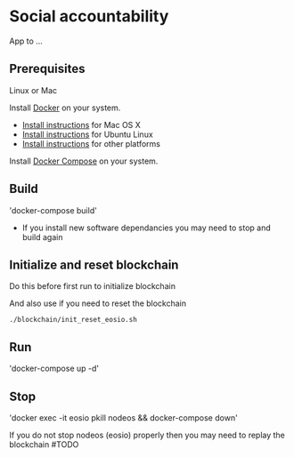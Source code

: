 # Social accountability

App to ...

## Prerequisites

Linux or Mac

Install [Docker](https://www.docker.com/) on your system.

* [Install instructions](https://docs.docker.com/installation/mac/) for Mac OS X
* [Install instructions](https://docs.docker.com/installation/ubuntulinux/) for Ubuntu Linux
* [Install instructions](https://docs.docker.com/installation/) for other platforms

Install [Docker Compose](http://docs.docker.com/compose/) on your system.

## Build

'docker-compose build'

* If you install new software dependancies you may need to stop and build again

## Initialize and reset blockchain

Do this before first run to initialize blockchain

And also use if you need to reset the blockchain

`./blockchain/init_reset_eosio.sh`

## Run

'docker-compose up -d'

## Stop

'docker exec -it eosio pkill nodeos && docker-compose down'

If you do not stop nodeos (eosio) properly then you may need to replay the blockchain #TODO